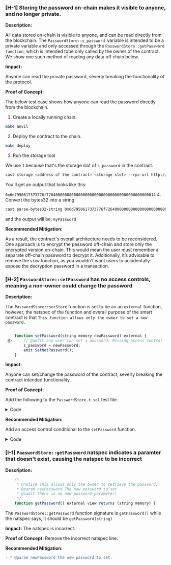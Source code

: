 ### [H-1] Storing the password on-chain makes it visible to anyone, and no longer private.

**Description:** 

All data stored on-chain is visible to anyone, and can be read directly from the blockchain. The `PasswordStore::s_password `variable is intended to be a private variable and only accessed through the `PasswordStore::getPassword function`, which is intended tobe only called by the owner of the contract.
We show one such method of reading any data off chain below.

**Impact:** 

Anyone can read the private password, severly breaking the functionality of the protocol.

**Proof of Concept:**

The below test case shows how anyone can read the password directly from the blockchain.

1. Create a locally running chain.

```bash
make anvil
```

2. Deploy the contract to the chain.

```bash
make deploy
```

3. Run the storage tool

We use `1` because that's the storage slot of `s_password` in the contract.

```bash
cast storage <address of the contract> <storage slot> --rpc-url http://127.0.0.1:8545
```
You'll get an output that looks like this:

`0x6d7950617373776f726400000000000000000000000000000000000000000014`
4. Convert the bytes32 into a string 

```bash 
cast parse-bytes32-string 0x6d7950617373776f726400000000000000000000000000000000000000000014
```

and the output will be: `myPassword`

**Recommended Mitigation:** 

As a result, the contract's overall architecture needs to be reconsidered. One approach is to encrypt the password off-chain and store only the encrypted version on-chain. This would mean the user must remember a separate off-chain password to decrypt it. Additionally, it’s advisable to remove the `view` function, as you wouldn't want users to accidentally expose the decryption password in a transaction.

### [H-2] `PasswordStore::setPassword` has no access controls, meaning a non-owner could change the password

**Description:** 

The `PasswordStore::setStore` function is set to be an an `external` function, however, the natspec of the function and overall purpose of the smart contract is that `This function allows only the owner to set a new password.`

```typescript

    function setPassword(string memory newPassword) external {
 @>     // @audit any user can set a password: Missing access control
        s_password = newPassword;
        emit SetNetPassword();
    }

```

**Impact:** 

Anyone can set/change the password of the contract, severly breaking the contract intended functionality.

**Proof of Concept:**

Add the following to the `PasswordStore.t.sol` test file.


<details>

<summary>Code</summary>

```javascript
    function test_anyone_can_set_password(address randomUser) public {
        vm.assume(randomUser != owner);
        vm.prank(randomUser);
        string memory expectedPassword = "myNewPassword";
        passwordStore.setPassword(expectedPassword);
        vm.prank(owner);
        string memory actualPassword = passwordStore.getPassword();
        assertEq(actualPassword, expectedPassword);
    }
```

</details>

**Recommended Mitigation:** 

Add an access control conditional to the `setPassword` function.

<details>

<summary>Code</summary>

```javascript
modifier onlyOwner() {
  if(msg.sender !== owner) {
    revert PasswordStore__NotOwner();
    _;
  }
}

function setPassword(string memory newPassword) external onlyOwner {
  password = newPassword;
  emit setNetPassword();
}
```

</details>

### [I-1] `PaaswordStore::getPassword` natspec indicates a paramter that doesn't exist, causing the natspec to be incorrect

**Description:** 

```javascript
    /*
     * @notice This allows only the owner to retrieve the password.
     * @param newPassword The new password to set.
     * @audit there is no new password parameter!
     */
    function getPassword() external view returns (string memory) {

```

The `PasswordStore::getPassword` function signature is `getPassword()` while the natspec says, it should be `getPassword(string)`

**Impact:** The natspec is incorrect.

**Proof of Concept:** Remove the incorrect natspec line.

**Recommended Mitigation:** 

```diff
- * @param newPassword the new password to set.
```